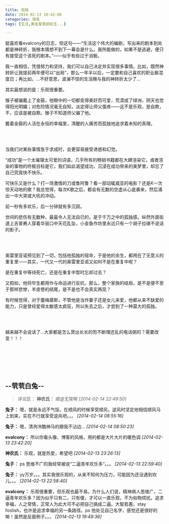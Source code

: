 ```yaml
---
title: 孤独
date: 2014-02-13 10:42:00
categories: 随笔
tags: [生活,黄金屋里颜如玉...]

---
```

挺喜欢看evalcony的日志，但这句——“生活这个伟大的编剧，写出来的剧本到处都是神转折，我根本猜想不到下一幕会是什么。我所能做的，如果不是逃避，便只有接受这个该死的剧本。”——似乎有些过于消极。

我一直相信，凭借努力和坚持，我们可以自己决定并实现很多事情。比如，既然神转折让我提前两年便可以“出局”，那么一年半以后，一定要和自己喜欢的职业厮混度日；再比如，...不好意思，波澜不惊的生活赐与我的神转折太少了...

其实最想说的是：乐观很重要。

猴子被骗戴上了金箍，他眼中的一切都变得美好而可爱，荒漠成了绿洲，阴天也觉得阳光明媚；对危险情况毫无自知，淡定得让师父蛋疼——这不是乐观，是自欺，不，应该是被自欺。猴子不知道师父骗了他。

戴着金箍的人活在永恒的幸福里，清醒的人痛苦而孤独地追求着未知的真理。

<br /><br />

当我们对某些事情急于求成时，会更容易接受诱惑和幻觉。

“成功”是一个太璀璨太可爱的词语，几乎所有的畅销书籍都在大肆渲染它，或者渲染的事物的终极目标是它，我们如此渴望成功，沉浸在成功带来的美梦里，却忘了自己究竟快不快乐。

可快乐又是什么？打一场激情的刀或鲁阿鲁？看一部动辄威亚的电影？还是K一次惊天动地的歌？我总觉得，每次K歌之后，都会有无数的空虚从心底袭来，然后涌出一中大哭或大吼的冲动。

前一秒有多欢乐，后一分钟就有多沉寂。

世间的悲伤有无数种，最最令人无法自已的，是于千万之中的孤独感。纵然外面街道上吉普赛人穿着华丽口中天花乱坠，小金鱼作坊里永远只有一个胡子拉碴不说话的影子。

<br /><br />

奥雷里亚诺预见到了一切，包括他孤独的宿命，于是他的余生，都用在了无意义的重复里——其实，一代又一代的奥雷里亚诺又如何不是在重复中呢？

是在重复中等待死亡，还是在重复中暂时忘却过去？

又假如，他将毕生都用作与命运进行反抗，那么，整个家族的结局，是不是便不至于那样悲惨，羊皮卷的结尾，是不是也不会真实再现？

有时候觉得，对于蕾梅黛斯，不管他是当作妻子还是女儿来爱，他都从来不缺爱的能力，只是曾经爱得太敏感太疯狂，所以失去之后，才尝到了一种莫大的孤独。

<br /><br />

越来越不会说话了...大家都是怎么煲出长长的剪不断理还乱的电话粥的？需要改变！！！

<br /><br />

<br /><br />

--茕茕白兔--
---
>评论区：
>**神农氏：** 顺逆无常啊  *[2014-02-14 22:49:50]*
>
**兔子：** 嗯，就是永远不气馁。在顺风的时候享受顺风，逆风时坚定地相信顺风马上到来，实在不行就享受逆风吧。。。  *[2014-02-14 08:55:16]*
>
**兔子：** 嗯，清冽冷酷神马的跟我不沾边...  *[2014-02-14 08:50:23]*
>
**evalcony：** 所以你看头像、博客的风格，用的都是大片大片的暖色调  *[2014-02-13 23:42:20]*
>
**神农氏：** 乐观，就是热爱，希望吧  *[2014-02-13 23:26:13]*
>
**兔子：** ps 思维不广的我经常被说“二逼青年欢乐多”。。。  *[2014-02-13 22:59:40]*
>
**兔子：** yy万岁。。。其实我很乐观的，从来不知何为压力，可能因为还没遇到坎儿。。。  *[2014-02-13 22:58:40]*
>
**evalcony：** 乐观很重要，但乐观也最不易。为什么人们说，精神病人思维广，二逼青年欢乐多？因为似乎只有二，只有傻，才可以一直乐观，不为俗物烦扰。追求幸福，人之常情，正常人为此大可不必把自己搞成二逼。大智若愚，stay foolish，也许是追求幸福的另一条路径。ps 他处见自己名字，感觉还是很好的嘛！虽然是反面例子。。。  *[2014-02-13 19:49:36]*
>
